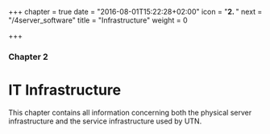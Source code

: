 +++
chapter = true
date = "2016-08-01T15:22:28+02:00"
icon = "<b>2. </b>"
next = "/4server_software"
title = "Infrastructure"
weight = 0

+++

### Chapter 2

# IT Infrastructure

This chapter contains all information concerning both the physical server infrastructure and the service infrastructure used by UTN.
